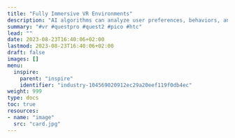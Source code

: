 ```yaml
---
title: "Fully Immersive VR Environments"
description: "AI algorithms can analyze user preferences, behaviors, and interactions in real time to dynamically adjust the virtual environment. This creates personalized experiences where the Metaverse tailors itself to each user, enhancing engagement and immersion."
summary: "#vr #questpro #quest2 #pico #htc"
lead: ""
date: 2023-08-23T16:40:06+02:00
lastmod: 2023-08-23T16:40:06+02:00
draft: false
images: []
menu:
  inspire:
    parent: "inspire"
    identifier: "industry-104569020912ec29a20eef119f0db4ec"
weight: 999
type: docs
toc: true
resources:
- name: "image"
  src: "card.jpg"
---
```

